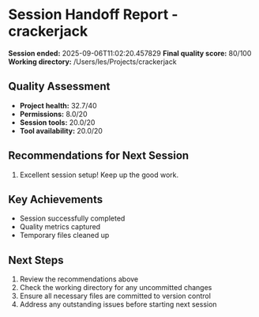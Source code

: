 # Session Handoff Report - crackerjack

**Session ended:** 2025-09-06T11:02:20.457829
**Final quality score:** 80/100
**Working directory:** /Users/les/Projects/crackerjack

## Quality Assessment

- **Project health:** 32.7/40
- **Permissions:** 8.0/20
- **Session tools:** 20.0/20
- **Tool availability:** 20.0/20

## Recommendations for Next Session

1. Excellent session setup! Keep up the good work.

## Key Achievements

- Session successfully completed
- Quality metrics captured
- Temporary files cleaned up

## Next Steps

1. Review the recommendations above
1. Check the working directory for any uncommitted changes
1. Ensure all necessary files are committed to version control
1. Address any outstanding issues before starting next session
